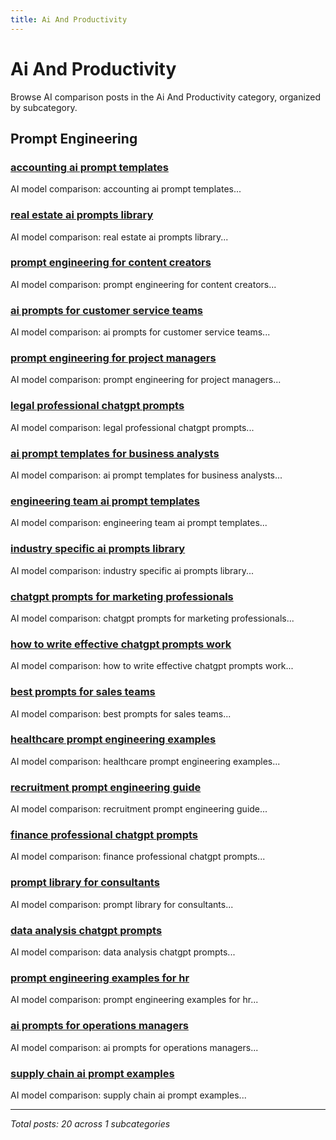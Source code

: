 ```yaml
---
title: Ai And Productivity
---
```


# Ai And Productivity

Browse AI comparison posts in the Ai And Productivity category, organized by subcategory.

## Prompt Engineering

### [accounting ai prompt templates](prompt-engineering/chatgpt-vs-claude-vs-deepseek-prompt-engineering-5538.md)

AI model comparison: accounting ai prompt templates...

### [real estate ai prompts library](prompt-engineering/chatgpt-vs-deepseek-vs-gemini-prompt-engineering-5268.md)

AI model comparison: real estate ai prompts library...

### [prompt engineering for content creators](prompt-engineering/chatgpt-vs-deepseek-vs-gemini-prompt-engineering-7830.md)

AI model comparison: prompt engineering for content creators...

### [ai prompts for customer service teams](prompt-engineering/chatgpt-vs-deepseek-vs-grok-prompt-engineering-6602.md)

AI model comparison: ai prompts for customer service teams...

### [prompt engineering for project managers](prompt-engineering/chatgpt-vs-deepseek-vs-mistral-prompt-engineering-7763.md)

AI model comparison: prompt engineering for project managers...

### [legal professional chatgpt prompts](prompt-engineering/chatgpt-vs-gemini-vs-grok-prompt-engineering-1216.md)

AI model comparison: legal professional chatgpt prompts...

### [ai prompt templates for business analysts](prompt-engineering/chatgpt-vs-gemini-vs-grok-prompt-engineering-1238.md)

AI model comparison: ai prompt templates for business analysts...

### [engineering team ai prompt templates](prompt-engineering/chatgpt-vs-gemini-vs-grok-prompt-engineering-2852.md)

AI model comparison: engineering team ai prompt templates...

### [industry specific ai prompts library](prompt-engineering/chatgpt-vs-grok-vs-mistral-prompt-engineering-4701.md)

AI model comparison: industry specific ai prompts library...

### [chatgpt prompts for marketing professionals](prompt-engineering/claude-vs-deepseek-vs-gemini-prompt-engineering-1218.md)

AI model comparison: chatgpt prompts for marketing professionals...

### [how to write effective chatgpt prompts work](prompt-engineering/claude-vs-deepseek-vs-gemini-prompt-engineering-4807.md)

AI model comparison: how to write effective chatgpt prompts work...

### [best prompts for sales teams](prompt-engineering/claude-vs-deepseek-vs-gemini-prompt-engineering-8018.md)

AI model comparison: best prompts for sales teams...

### [healthcare prompt engineering examples](prompt-engineering/deepseek-vs-gemini-vs-mistral-prompt-engineering-3391.md)

AI model comparison: healthcare prompt engineering examples...

### [recruitment prompt engineering guide](prompt-engineering/deepseek-vs-gemini-vs-mistral-prompt-engineering-5453.md)

AI model comparison: recruitment prompt engineering guide...

### [finance professional chatgpt prompts](prompt-engineering/deepseek-vs-gemini-vs-mistral-prompt-engineering-6276.md)

AI model comparison: finance professional chatgpt prompts...

### [prompt library for consultants](prompt-engineering/deepseek-vs-gemini-vs-mistral-prompt-engineering-9167.md)

AI model comparison: prompt library for consultants...

### [data analysis chatgpt prompts](prompt-engineering/deepseek-vs-gemini-vs-mistral-prompt-engineering-9754.md)

AI model comparison: data analysis chatgpt prompts...

### [prompt engineering examples for hr](prompt-engineering/deepseek-vs-grok-vs-mistral-prompt-engineering-5210.md)

AI model comparison: prompt engineering examples for hr...

### [ai prompts for operations managers](prompt-engineering/gemini-vs-grok-vs-mistral-prompt-engineering-5901.md)

AI model comparison: ai prompts for operations managers...

### [supply chain ai prompt examples](prompt-engineering/gemini-vs-grok-vs-mistral-prompt-engineering-9100.md)

AI model comparison: supply chain ai prompt examples...

---

*Total posts: 20 across 1 subcategories*
